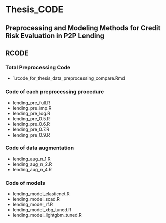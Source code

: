 # Thesis_CODE

## Preprocessing and Modeling Methods for Credit Risk Evaluation in P2P Lending
## RCODE

### Total Preprocessing Code
- 1.rcode_for_thesis_data_preprocessing_compare.Rmd

### Code of each preprocessing procedure
- lending_pre_full.R
- lending_pre_imp.R
- lending_pre_log.R
- lending_pre_0.5.R
- lending_pre_0.6.R
- lending_pre_0.7.R
- lending_pre_0.9.R

### Code of data augmentation 
- lending_aug_n_1.R
- lending_aug_n_2.R
- lending_aug_n_4.R

### Code of models
- lending_model_elasticnet.R
- lending_model_scad.R
- lending_model_rf.R
- lending_model_xbg_tuned.R
- lending_model_lightgbm_tuned.R
